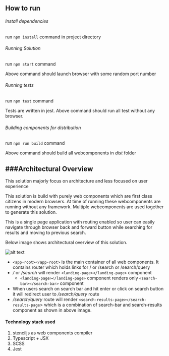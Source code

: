How to run
---
###### Install dependencies
run `npm install` command in project directory

###### Running Solution
run `npm start` command

Above command should launch browser with some random port number

###### Running tests
run `npm test` command

Tests are written in jest. Above command should run all test without any browser.

###### Building components for distribution
run `npm run build` command

Above command should build all webcomponents in *dist* folder

###Architectural Overview
---
This solution majorly focus on architecture and less focused on user experience

This solution is build with purely web components which are first class citizens in modern browsers. At time of running these webcomponents are running without any framework. Multiple webcomponents are used together to generate this solution. 

This is a single page application with routing enabled so user can easily navigate through browser back and forward button while searching for results and moving to previous search. 

Below image shows architectural overview of this solution.



![alt text](https://image.ibb.co/fAZr3n/Webcomponent_Arch.png "Get User Guide search page architecture")

* `<app-root></app-root>` is the main container of all web components. It contains router which holds links for / or /search or /search/query
* */* or */search* will render `<landing-page></landing-page>` component
    * `<landing-page></landing-page>` component renders only `<search-bar></search-bar>` component
* When users search on search bar and hit enter or click on search button it will redirect user to */search/query* route
* */search/query* route will render `<search-results-page></search-results-page`> which is a combination of search-bar and search-results component as shown in above image.

#### Technology stack used

1. stenciljs as web components compiler
2. Typescript + JSX
3. SCSS
4. Jest 







